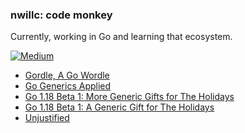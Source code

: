 ### nwillc: code monkey

Currently, working in Go and learning that ecosystem. 

[![Medium](https://img.shields.io/badge/medium-%2312100E.svg?&style=for-the-badge&logo=medium&logoColor=white)](https://medium.com/@nwillc)
<!-- BLOG-POST-LIST:START -->
- [Gordle, A Go Wordle](https://nwillc.medium.com/gordle-a-go-wordle-d5c20ddab586?source=rss-c9a4243d7014------2)
- [Go Generics Applied](https://levelup.gitconnected.com/go-generics-applied-da8d136d6b95?source=rss-c9a4243d7014------2)
- [Go 1.18 Beta 1: More Generic Gifts for The Holidays](https://levelup.gitconnected.com/go-1-18-beta-1-more-generic-gifts-for-the-holidays-4a22aab9fa68?source=rss-c9a4243d7014------2)
- [Go 1.18 Beta 1: A Generic Gift for The Holidays](https://levelup.gitconnected.com/go-1-18-beta-1-a-generic-gift-for-the-holidays-be9e7461362?source=rss-c9a4243d7014------2)
- [Unjustified](https://nwillc.medium.com/unjustified-d60494051a9e?source=rss-c9a4243d7014------2)
<!-- BLOG-POST-LIST:END -->
